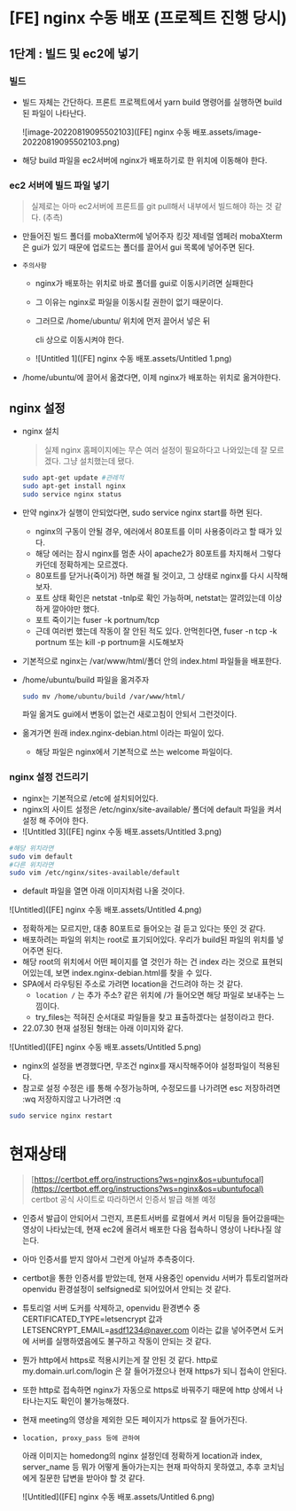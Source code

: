 # [FE] nginx 수동 배포 (프로젝트 진행 당시)

## 1단계 : 빌드 및 ec2에 넣기

### 빌드

- 빌드 자체는 간단하다.
  프론트 프로젝트에서 yarn build 명령어를 실행하면 build된 파일이 나타난다.

  ![image-20220819095502103]([FE] nginx 수동 배포.assets/image-20220819095502103.png)



- 해당 build 파일을 ec2서버에 nginx가 배포하기로 한 위치에 이동해야 한다.



### ec2 서버에 빌드 파일 넣기

> 실제로는 아마 ec2서버에 프론트를 git pull해서 내부에서 빌드해야 하는 것 같다. (추측)
- 만들어진 빌드 폴더를 mobaXterm에 넣어주자
  킹갓 제네럴 엠페러 mobaXterm은 gui가 있기 때문에 업로드는 폴더를 끌어서 gui 목록에 넣어주면 된다.

- `주의사항`
    - nginx가 배포하는 위치로 바로 폴더를 gui로 이동시키려면 실패한다
    
    - 그 이유는 nginx로 파일을 이동시킬 권한이 없기 때문이다.
    
    - 그러므로 /home/ubuntu/ 위치에 먼저 끌어서 넣은 뒤

      cli 상으로 이동시켜야 한다.
    
    - ![Untitled 1]([FE] nginx 수동 배포.assets/Untitled 1.png)
    
- /home/ubuntu/에 끌어서 옮겼다면, 이제 nginx가 배포하는 위치로 옮겨야한다.



## nginx 설정

- nginx 설치
  
    > 실제 nginx 홈페이지에는 무슨 여러 설정이 필요하다고 나와있는데 잘 모르겠다. 그냥 설치했는데 됐다.
    > 
    
    ```bash
    sudo apt-get update #관례적
    sudo apt-get install nginx
    sudo service nginx status
    ```
    
- 만약 nginx가 실행이 안되었다면,
  sudo service nginx start를 하면 된다.
  
    - nginx의 구동이 안될 경우, 에러에서 80포트를 이미 사용중이라고 할 때가 있다.
    - 해당 에러는 잠시 nginx를 멈춘 사이 apache2가 80포트를 차지해서 그렇다 카던데 정확하게는 모르겠다.
    - 80포트를 닫거나(죽이거) 하면 해결 될 것이고, 그 상태로 nginx를 다시 시작해보자.
    - 포트 상태 확인은 netstat -tnlp로 확인 가능하며, 
      netstat는 깔려있는데 이상하게 깔아야만 했다.
    - 포트 죽이기는 fuser -k portnum/tcp
    - 근데 여러번 했는데 작동이 잘 안된 적도 있다.
      안먹힌다면, fuser -n tcp -k portnum 또는 kill -p portnum을 시도해보자
- 기본적으로 nginx는 /var/www/html/폴더 안의 index.html 파일들을 배포한다.
- /home/ubuntu/build 파일을 옮겨주자
  
    ```bash
    sudo mv /home/ubuntu/build /var/www/html/
    ```
    
    파일 옮겨도 gui에서 변동이 없는건 새로고침이 안되서 그런것이다.
    
    
    
- 옮겨가면 원래 index.nginx-debian.html 이라는 파일이 있다.
    - 해당 파일은 nginx에서 기본적으로 쓰는 welcome 파일이다.
    
    

### nginx 설정 건드리기

- nginx는 기본적으로 /etc에 설치되어있다.
- nginx의 사이트 설정은
/etc/nginx/site-available/ 폴더에 default 파일을 켜서 설정 해 주어야 한다.
- ![Untitled 3]([FE] nginx 수동 배포.assets/Untitled 3.png)

```bash
#해당 위치라면
sudo vim default
#다른 위치라면
sudo vim /etc/nginx/sites-available/default
```

- default 파일을 열면 아래 이미지처럼 나올 것이다.

![Untitled]([FE] nginx 수동 배포.assets/Untitled 4.png)

- 정확하게는 모르지만, 대충 80포트로 들어오는 걸 듣고 있다는 뜻인 것 같다.
- 배포하려는 파일의 위치는 root로 표기되어있다.
우리가 build된 파일의 위치를 넣어주면 된다.
- 해당 root의 위치에서 어떤 페이지를 열 것인가 하는 건
index 라는 것으로 표현되어있는데, 보면 index.nginx-debian.html를 찾을 수 있다.
- SPA에서 라우팅된 주소로 가려면 location을 건드려야 하는 것 같다.
    - `location /` 는 추가 주소? 같은 위치에 /가 들어오면 해당 파일로 보내주는 느낌이다.
    - try_files는 적혀진 순서대로 파일들을 찾고 표출하겠다는 설정이라고 한다.
- 22.07.30 현재 설정된 형태는 아래 이미지와 같다.

![Untitled]([FE] nginx 수동 배포.assets/Untitled 5.png)

- nginx의 설정을 변경했다면, 무조건 nginx를 재시작해주어야 설정파일이 적용된다.
- 참고로 설정 수정은 i를 통해 수정가능하며, 수정모드를 나가려면 esc
저장하려면 :wq 저장하지않고 나가려면 :q

```bash
sudo service nginx restart
```



# 현재상태

> [https://certbot.eff.org/instructions?ws=nginx&os=ubuntufocal](https://certbot.eff.org/instructions?ws=nginx&os=ubuntufocal)
certbot 공식 사이트로 따라하면서 인증서 발급 해볼 예정
> 
- 인증서 발급이 안되어서 그런지, 프론트서버를 로컬에서 켜서 미팅을 들어갔을때는 영상이 나타났는데, 현재 ec2에 올려서 배포한 다음 접속하니 영상이 나타나질 않는다.
- 아마 인증서를 받지 않아서 그런게 아닐까 추측중이다.
- certbot을 통한 인증서를 받았는데, 현재 사용중인 openvidu 서버가 튜토리얼꺼라 openvidu 환경설정이 selfsigned로 되어있어서 안되는 것 같다.
- 튜토리얼 서버 도커를 삭제하고, openvidu 환경변수 중 CERTIFICATED_TYPE=letsencrypt 값과 LETSENCRYPT_EMAIL=asdf1234@naver.com 이라는 값을 넣어주면서 도커에 서버를 실행하였음에도 불구하고 작동이 안되는 것 같다.
- 뭔가 http에서 https로 적용시키는게 잘 안된 것 같다.
http로 my.domain.url.com/login 은 잘 들어가졌으나 현재 https가 되니 접속이 안된다.
- 또한 http로 접속하면 nginx가 자동으로 https로 바꿔주기 때문에 http 상에서 나타나는지도 확인이 불가능해졌다.
- 현재 meeting의 영상을 제외한 모든 페이지가 https로 잘 들어가진다.

- `location, proxy_pass 등에 관하여`
  
    아래 이미지는 homedong의 nginx 설정인데 정확하게 location과 index, server_name 등 뭐가 어떻게 돌아가는지는 현재 파악하지 못하였고, 추후 코치님에게 질문한 답변을 받아야 할 것 같다.
    
    ![Untitled]([FE] nginx 수동 배포.assets/Untitled 6.png)